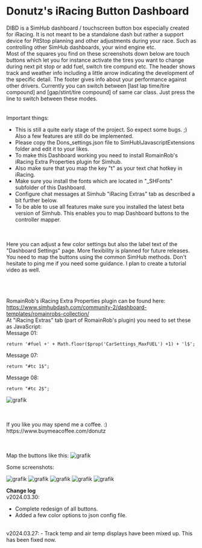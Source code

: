 # Donutz's iRacing Button Dashboard
DIBD is a SimHub dashboard / touchscreen button box especially created for iRacing. It is not meant to be a standalone dash but rather a support device for PitStop planning and other adjustments during your race. Such as controlling other SimHub dashboards, your wind engine etc.<br>
Most of the squares you find on these screenshots down below are touch buttons which let you for instance activate the tires you want to change during next pit stop or add fuel, switch tire compund etc. The header shows track and weather info including a little arrow indicating the development of the specific detail. The footer gives info about your performance against other drivers. Currently you can switch between [last lap time/tire compound] and [gap/stint/tire compound] of same car class. Just press the line to switch between these modes.<br>
<br>
<br>
Important things:
  - This is still a quite early stage of the project. So expect some bugs. ;) Also a few features are still do be implemented.
  - Please copy the Dons_settings.json file to SimHub\JavascriptExtensions folder and edit it to your likes.
  - To make this Dashboard working you need to install RomainRob's iRacing Extra Properties plugin for Simhub.
  - Also make sure that you map the key "t" as your text chat hotkey in iRacing.<br>
  - Make sure you install the fonts which are located in "_SHFonts" subfolder of this Dashboard.
  - Configure chat messages at Simhub "iRacing Extras" tab as described a bit further below.
  - To be able to use all features make sure you installed the latest beta version of Simhub. This enables you to map Dashboard buttons to the controller mapper.
<br>
<br>
Here you can adjust a few color settings but also the label text of the "Dashboard Settings" page. More flexibility is planned for future releases.<br>
You need to map the buttons using the common SimHub methods. Don't hesitate to ping me if you need some guidance. I plan to create a tutorial video as well.<br>

<br><br><br>
RomainRob's iRacing Extra Properties plugin can be found here:<br>
https://www.simhubdash.com/community-2/dashboard-templates/romainrobs-collection/<br>
At "iRacing Extras" tab (part of RomainRob's plugin) you need to set these as JavaScript:<br>
Message 01:<br>

``` 
return '#fuel +' + Math.floor($prop('CarSettings_MaxFUEL') +1) + 'l$';
```

Message 07:<br>

```
return "#tc 1$";
```

Message 08:<br>

```
return "#tc 2$";
```

![grafik](https://github.com/DonutzAndCoffee/Donutz-s-iRacing-Button-Dashboard/assets/62204936/d60cb5cf-5f0d-4647-93eb-bcc49e67a5e2)

<br>

<br>
If you like you may spend me a coffee. :) https://www.buymeacoffee.com/donutz
<br><br><br>


Map the buttons like this:
![grafik](https://github.com/DonutzAndCoffee/Donutz-s-iRacing-Button-Dashboard/assets/62204936/77242bdb-2316-43e3-bd13-8a4251531908)

Some screenshots:<br>

![grafik](https://github.com/DonutzAndCoffee/Donutz-s-iRacing-Button-Dashboard/assets/62204936/d8ae6543-8baf-4c85-bd1e-c6526be9b2d9)
![grafik](https://github.com/DonutzAndCoffee/Donutz-s-iRacing-Button-Dashboard/assets/62204936/9e5bff85-98a0-4b1b-b4ab-df0da660ef1f)
![grafik](https://github.com/DonutzAndCoffee/Donutz-s-iRacing-Button-Dashboard/assets/62204936/935b6dc4-f940-4165-aaf9-b5a925c23809)
![grafik](https://github.com/DonutzAndCoffee/Donutz-s-iRacing-Button-Dashboard/assets/62204936/23b52a34-e3ab-43e6-9787-4363f3f6a009)
![grafik](https://github.com/DonutzAndCoffee/Donutz-s-iRacing-Button-Dashboard/assets/62204936/519516dd-bcfa-429d-b43f-f4db82f88867)



<b>Change log</b><br>
v2024.03.30:
- Complete redesign of all buttons.
- Added a few color options to json config file.<br>
<br>
v2024.03.27:
- Track temp and air temp displays have been mixed up. This has been fixed now.<br>

<br>







